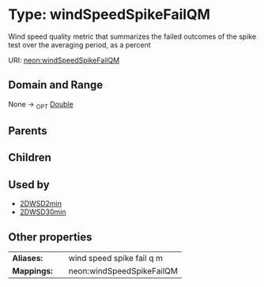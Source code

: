 
# Type: windSpeedSpikeFailQM


Wind speed quality metric that summarizes the failed outcomes of the spike test over the averaging period, as a percent

URI: [neon:windSpeedSpikeFailQM](https://data.neonscience.org/windSpeedSpikeFailQM)


## Domain and Range

None ->  <sub>OPT</sub> [Double](types/Double.md)

## Parents


## Children


## Used by

 * [2DWSD2min](2DWSD2min.md)
 * [2DWSD30min](2DWSD30min.md)

## Other properties

|  |  |  |
| --- | --- | --- |
| **Aliases:** | | wind speed spike fail q m |
| **Mappings:** | | neon:windSpeedSpikeFailQM |

